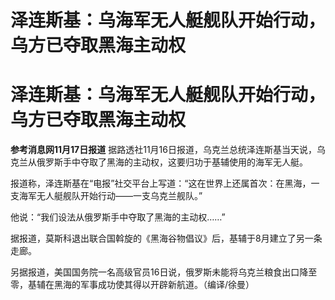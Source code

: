 # 泽连斯基：乌海军无人艇舰队开始行动，乌方已夺取黑海主动权

# 泽连斯基：乌海军无人艇舰队开始行动，乌方已夺取黑海主动权

**参考消息网11月17日报道**
据路透社11月16日报道，乌克兰总统泽连斯基当天说，乌克兰从俄罗斯手中夺取了黑海的主动权，这要归功于基辅使用的海军无人艇。

报道称，泽连斯基在“电报”社交平台上写道：“这在世界上还属首次：在黑海，一支海军无人艇舰队开始行动——一支乌克兰舰队。”

他说：“我们设法从俄罗斯手中夺取了黑海的主动权……”

据报道，莫斯科退出联合国斡旋的《黑海谷物倡议》后，基辅于8月建立了另一条走廊。

另据报道，美国国务院一名高级官员16日说，俄罗斯未能将乌克兰粮食出口降至零，基辅在黑海的军事成功使其得以开辟新航道。（编译/徐曼）

